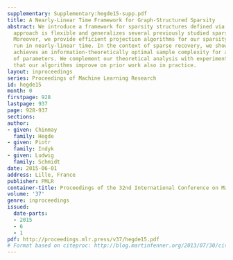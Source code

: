 ```yaml
---
supplementary: Supplementary:hegde15-supp.pdf
title: A Nearly-Linear Time Framework for Graph-Structured Sparsity
abstract: We introduce a framework for sparsity structures defined via graphs. Our
  approach is flexible and generalizes several previously studied sparsity models.
  Moreover, we provide efficient projection algorithms for our sparsity model that
  run in nearly-linear time. In the context of sparse recovery, we show that our framework
  achieves an information-theoretically optimal sample complexity for a wide range
  of parameters. We complement our theoretical analysis with experiments demonstrating
  that our algorithms improve on prior work also in practice.
layout: inproceedings
series: Proceedings of Machine Learning Research
id: hegde15
month: 0
firstpage: 928
lastpage: 937
page: 928-937
sections: 
author:
- given: Chinmay
  family: Hegde
- given: Piotr
  family: Indyk
- given: Ludwig
  family: Schmidt
date: 2015-06-01
address: Lille, France
publisher: PMLR
container-title: Proceedings of the 32nd International Conference on Machine Learning
volume: '37'
genre: inproceedings
issued:
  date-parts:
  - 2015
  - 6
  - 1
pdf: http://proceedings.mlr.press/v37/hegde15.pdf
# Format based on citeproc: http://blog.martinfenner.org/2013/07/30/citeproc-yaml-for-bibliographies/
---
```

